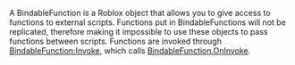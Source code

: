 A BindableFunction is a Roblox object that allows you to give access to functions to external scripts. Functions put in BindableFunctions will not be replicated, therefore making it impossible to use these objects to pass functions between scripts. Functions are invoked through [BindableFunction:Invoke](https://developer.roblox.com/en-us/api-reference/function/BindableFunction/Invoke), which calls [BindableFunction.OnInvoke](https://developer.roblox.com/en-us/api-reference/property/BindableFunction/OnInvoke).